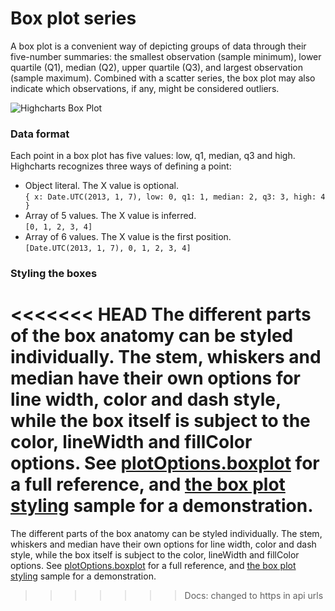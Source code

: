 Box plot series
===

A box plot is a convenient way of depicting groups of data through their five-number summaries: the smallest observation (sample minimum), lower quartile (Q1), median (Q2), upper quartile (Q3), and largest observation (sample maximum). Combined with a scatter series, the box plot may also indicate which observations, if any, might be considered outliers.

![Highcharts Box Plot](box-plot.png)

### Data format

Each point in a box plot has five values: low, q1, median, q3 and high. Highcharts recognizes three ways of defining a point:

*   Object literal. The X value is optional.  
    `{ x: Date.UTC(2013, 1, 7), low: 0, q1: 1, median: 2, q3: 3, high: 4 }`
*   Array of 5 values. The X value is inferred.  
    `[0, 1, 2, 3, 4]`
*   Array of 6 values. The X value is the first position.  
    `[Date.UTC(2013, 1, 7), 0, 1, 2, 3, 4]`

### Styling the boxes

<<<<<<< HEAD
The different parts of the box anatomy can be styled individually. The stem, whiskers and median have their own options for line width, color and dash style, while the box itself is subject to the color, lineWidth and fillColor options. See [plotOptions.boxplot](https://api.highcharts.com/highcharts/plotOptions.boxplot) for a full reference, and [the box plot styling](https://jsfiddle.net/gh/get/jquery/1.7.2/highslide-software/highcharts.com/tree/master/samples/highcharts/plotoptions/box-plot-styling/) sample for a demonstration.
=======
The different parts of the box anatomy can be styled individually. The stem, whiskers and median have their own options for line width, color and dash style, while the box itself is subject to the color, lineWidth and fillColor options. See [plotOptions.boxplot](https://api.highcharts.com/highcharts/plotOptions.boxplot) for a full reference, and [the box plot styling](http://jsfiddle.net/gh/get/jquery/1.7.2/highslide-software/highcharts.com/tree/master/samples/highcharts/plotoptions/box-plot-styling/) sample for a demonstration.
>>>>>>> Docs: changed to https in api urls
